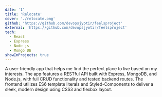```yaml
---
date: '1'
title: 'Relocate'
cover: './relocate.png'
github: 'https://github.com/devopsjyotir/feelsproject'
external: 'https://github.com/devopsjyotir/feelsproject'
tech:
  - React
  - Express
  - Node js
  - Mongo DB
showInProjects: true
---
```


A user-friendly app that helps me find the perfect place to live based on my interests.
The app features a RESTful API built with Express, MongoDB, and Node.js, with full CRUD functionality and tested backend routes.
The frontend utilizes ES6 template literals and Styled-Components to deliver a sleek, modern design using CSS3 and flexbox layout.
